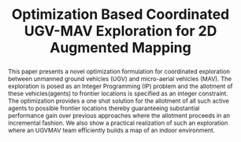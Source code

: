 ---
layout: project-page-new
title: "Optimization Based Coordinated UGV-MAV Exploration for 2D Augmented Mapping"
authors:
  - name: Ayush Dewan
    sup: #
  - name: Aravindh Mahendran
    sup: #
  - name: Nikhil Soni
    sup: #
  - name: K Madhava Krishna
    sup: #
affiliations:
  - name: IIIT Hyderabad, India
    link: https://robotics.iiit.ac.in
    sup: #
permalink: /publications/2013/Dewan_Optimization-Based-Coordinated-UGV-MAV/
abstract: "This paper presents a novel optimization formulation for coordinated exploration between unmanned ground vehicles (UGV) and micro-aerial vehicles (MAV). The exploration is posed as an Integer Programming (IP) problem and the allotment of these vehicles(agents) to frontier locations is specified as an integer constraint. The optimization provides a one shot solution for the allotment of all such active agents to possible frontier locations thereby guaranteeing substantial
performance gain over previous approaches where the allotment proceeds in an incremental fashion. We also show a practical realization of such an exploration where an UGVMAV team efficiently builds a map of an indoor environment."
paper: https://robotics.iiit.ac.in/uploads/Main/Publications/Dewan_etal_aamas2013.pdf
# iframe: https://www.youtube.com/embed/jhjskX4FQwA

---